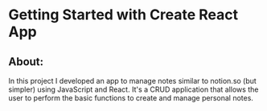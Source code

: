 # Getting Started with Create React App

## About:

In this project I developed an app to manage notes similar to notion.so (but simpler) using JavaScript and React. It's a CRUD application that allows the user to perform the basic functions to create and manage personal notes.


